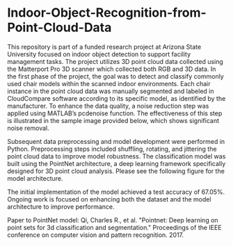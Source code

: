 # Indoor-Object-Recognition-from-Point-Cloud-Data
This repository is part of a funded research project at Arizona State University focused on indoor object detection to support facility management tasks. The project utilizes 3D point cloud data collected using the Matterport Pro 3D scanner which collected both RGB and 3D data.
In the first phase of the project, the goal was to detect and classify commonly used chair models within the scanned indoor environments. Each chair instance in the point cloud data was manually segmented and labeled in CloudCompare software according to its specific model, as identified by the manufacturer.
To enhance the data quality, a noise reduction step was applied using MATLAB’s pcdenoise function. The effectiveness of this step is illustrated in the sample image provided below, which shows significant noise removal.


Subsequent data preprocessing and model development were performed in Python. Preprocessing steps included shuffling, rotating, and jittering the point cloud data to improve model robustness. The classification model was built using the PointNet architecture, a deep learning framework specifically designed for 3D point cloud analysis. Please see the following figure for the model architecture.  

The initial implementation of the model achieved a test accuracy of 67.05%. Ongoing work is focused on enhancing both the dataset and the model architecture to improve performance.

Paper to PointNet model: Qi, Charles R., et al. "Pointnet: Deep learning on point sets for 3d classification and segmentation." Proceedings of the IEEE conference on computer vision and pattern recognition. 2017.
